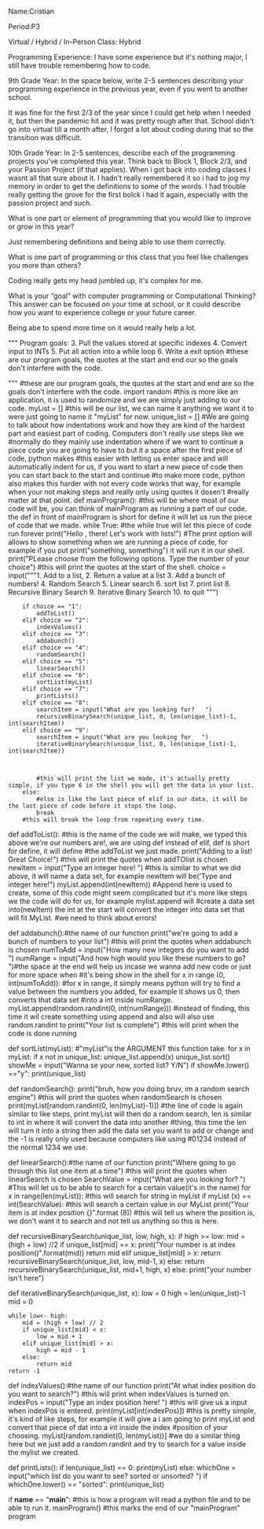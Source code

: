 Name:Cristian


Period:P3


Virtual / Hybrid / In-Person Class: Hybrid




Programming Experience:
 I have some experience but it's nothing major, I still have trouble remembering how to code.

9th Grade Year: In the space below, write 2-5 sentences describing your programming experience in the previous year, even if you went to another school.

  It was fine for the first 2/3 of the year since I could get help when I needed it, but then the pandemic hit and it was pretty rough after that. School didn't go into virtual till a month after, I forgot a lot about coding during that so the transition was difficult. 



10th Grade Year: In 2-5 sentences, describe each of the programming projects you’ve completed this year.  Think back to Block 1, Block 2/3, and your Passion Project (if that applies).
 When i got back into coding classes I wasnt all that sure about it. I hadn't really remembered it so i had to jog my memory in order to get the definitions to some of the words. I had trouble really getting the grove for the first bolck i had it again, especially with the passion project and such.


What is one part or element of programming that you would like to improve or grow in this year?

 Just remembering definitions and being able to use them correctly.



What is one part of programming or this class that you feel like challenges you more than others?

 Coding really gets my head jumbled up, it's complex for me.


What is your “goal” with computer programming or Computational Thinking?  This answer can be focused on your time at school, or it could describe how you want to experience college or your future career.

 Being abe to spend more time on it would really help a lot.
 
"""
Program goals:
3. Pull the values stored at specific indexes
4. Convert input to INTs
5. Put all action into a while loop
6. Write a exit option
#these are our program goals, the quotes at the start and end our so the goals don't interfere with the code.

"""
#these are our program goals, the quotes at the start and end are so the goals don't interfere with the code.
import random
#this is more like an application, it is used to randomize and we are simply just adding to our code.
myList = []
#this will be our list, we can name it anything we want it to were just going to name it "myList" for now.
unique_list = []
#We are going to talk about how indentations work and how they are kind of the hardest part and easiest part of coding. Computers don't really use steps like we
#normally do they mainly use indentation where if we want to continue a piece code you are going to have to but it a space after the first piece of code, python makes
#this easier with letting us enter space and will automatically indent for us, if you want to start a new piece of code then you can start back to the start and continue
#to make more code, python also makes this harder with not every code works that way, for example when your not making steps and really only using quotes it dosen't
#really matter at that point. 
def mainProgram():
    #this will be where most of our code will be, you can think of mainProgram as running a part of our code. the def in front of mainProgram is short for define it will let us run the piece of code that we made.
    while True:
        #the while true will let this piece of code run forever 
        print("Hello , there! Let's work with lists!")
        #The print option will allows to show something when we are running a piece of code, for example if you put print("something, something") it will run it in our shell.
        print("PLease choose from the following options. Type the number of your choice")
        #this will print the quotes at the start of the shell.
        choice = input("""1. Add to a list,
2. Return a value at a list
3. Add a bunch of numbers!
4. Random Search
5. Linear search
6. sort list
7. print list
8. Recursive Binary Search
9. Iterative Binary Search
10. to quit   """)


        if choice == "1":
            addToList()
        elif choice == "2":
            indexValues()
        elif choice == "3":
            addabunch()
        elif choice == "4":
            randomSearch()
        elif choice == "5":
            linearSearch()
        elif choice == "6":
            sortList(myList)
        elif choice == "7":
            printLists()
        elif choice == "8":
            searchItem = input("What are you looking for?   ")
            recursiveBinarySearch(unique_list, 0, len(unique_list)-1, int(searchItem))
        elif choice == "9":
            searchItem = input("What are you looking for   ")
            iterativeBinarySearch(unique_list, 0, len(unique_list)-1, int(searchItem))
            
        
            
            #this will print the list we made, it's actually pretty simple, if you type 6 in the shell you will get the data in your list.
        else:
            #else is like the last piece of elif in our data, it will be the last piece of code before it stops the loop.
            break
        #this will break the loop from repeating every time.
        
def addToList():
    #this is the name of the code we will make, we typed this above we're our numbers are!, we are using def instead of elif, def is short for define, it will define
    #the addToList we just made.
    print("Adding to a list! Great Choice!")
    #this will print the quotes when addTOlist is chosen
    newItem = input("Type an integer here!  ")
    #this is similar to what we did above, it will name a data set, for example newItem will be('Type and integer here!")
    myList.append(int(newItem))
    #Append here is used to create, some of this code might seem complicated but it's more like steps we the code will do for us, for example mylist.append will
    #create a data set into(newItem) the int at the start will convert the integer into data set that will fit MyList. 
    #we need to think about errors!

def addabunch():#the name of our function
    print("we're going to add a bunch of numbers to your list")
    #this will print the quotes when addabunch is chosen
    numToAdd = input("How many new integers do you want to add   ")
    numRange = input("And how high would you like these numbers to go?  ")#the space at the end will help us incase we wanna add new code or just for more space when
    #it's being show in the shell
    for x in range (0, int(numToAdd)):
        #for x in range, it simply means python will try to find a value between the numbers you added, for example it shows us 0, then converts that data set
        #into a int inside numRange.
        myList.append(random.randint(0, int(numRange)))
        #instead of finding, this time it wil create something using append and also will also use random.randint to 
    print("Your list is complete")
    #this will print when the code is done running

def sortList(myList):
    #"myList"is the ARGUMENT this function take.
    for x in myList:
        if x not in unique_list:
            unique_list.append(x)
    unique_list.sort()
    showMe = input("Wanna se your new, sorted list? Y/N")
    if showMe.lower() =="y":
        print(unique_list)

def randomSearch():
    print("bruh, how you doing bruv, im a random search engine")
     #this will print the quotes when randomSearch is chosen
    print(myList[random.randint(0, len(myList)-1)])
    #the line of code is again similar to like steps, print myList will then do a random search, len is similar to int in where it will convert the data into another
    #thing, this time the len will turn it into a string then add the data set you want to add or change and the -1 is really only used because computers like using
    #01234 instead of the normal 1234 we use.

def linearSearch():#the name of our function
    print("Where going to go through this list one item at a time")
    #this will print the quotes when linearSearch is chosen
    SearchValue = input("What are you looking for?  ")
    #This will let us to be able to search for a certain value(it's in the name) 
    for x in range(len(myList)):
        #this will search for string in myList
        if myList (x) == int(SearchValue):
            #this will search a certain value in our MyList
            print("Your item is at index position {}".format (8))
            #this will tell us where the position is, we don't want it to search and not tell us anything so this is here.

def recursiveBinarySearch(unique_list, low, high, x):
    if high >= low:
        mid = (high + low) //2
        if unique_list[mid] == x:
            print("Your number is at index position()".format(mid))
            return mid
        elif unique_list[mid] > x:
            return recursiveBinarySearch(unique_list, low, mid-1, x)
        else:
            return recursiveBinarySearch(unique_list, mid+1, high, x)
    else:
        print("your number isn't here")


def iterativeBinarySearch(unique_list, x):
    low = 0
    high = len(unique_list)-1
    mid = 0

    while low<- high:
        mid = (high + low) // 2
        if unique_list[mid] < x:
            low = mid + 1
        elif unique_list[mid] > x:
            high = mid - 1
        else:
            return mid
    return -1
    
    
    
def indexValues():#the name of our function
    print("At what index position do you want to search?")
    #this will print when indexValues is turned on.
    indexPos = input("Type an index position here!   ")
    #this will give us a input when indexPos is entered.
    print(myList[int(indexPos)])
    #this is pretty simple, it's kind of like steps, for example it will give a i am going to print myList and convert that piece of dat into a int inside the index
    #position of your choosing. 
    myList[random.randint(0, len(myList))]
    #we do a similar thing here but we just add a random.randint and try to search for a value inside the mylist we created.

def printLists():
    if len(unique_list) == 0:
        print(myList)
    else:
        whichOne = input("which list do you want to see? sorted or unsorted?  ")
        if whichOne.lower() == "sorted":
            print(unique_list)
    
            
          
      
  



if __name__ == "__main__":
    #this is how a program will read a python file and to be able to run it.
    mainProgram()
    #this marks the end of our "mainProgram" program


